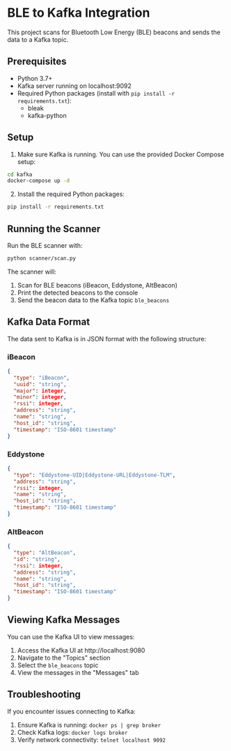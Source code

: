 # BLE to Kafka Integration

This project scans for Bluetooth Low Energy (BLE) beacons and sends the data to a Kafka topic.

## Prerequisites

- Python 3.7+
- Kafka server running on localhost:9092
- Required Python packages (install with `pip install -r requirements.txt`):
  - bleak
  - kafka-python

## Setup

1. Make sure Kafka is running. You can use the provided Docker Compose setup:

```bash
cd kafka
docker-compose up -d
```

2. Install the required Python packages:

```bash
pip install -r requirements.txt
```

## Running the Scanner

Run the BLE scanner with:

```bash
python scanner/scan.py
```

The scanner will:
1. Scan for BLE beacons (iBeacon, Eddystone, AltBeacon)
2. Print the detected beacons to the console
3. Send the beacon data to the Kafka topic `ble_beacons`

## Kafka Data Format

The data sent to Kafka is in JSON format with the following structure:

### iBeacon
```json
{
  "type": "iBeacon",
  "uuid": "string",
  "major": integer,
  "minor": integer,
  "rssi": integer,
  "address": "string",
  "name": "string",
  "host_id": "string",
  "timestamp": "ISO-8601 timestamp"
}
```

### Eddystone
```json
{
  "type": "Eddystone-UID|Eddystone-URL|Eddystone-TLM",
  "address": "string",
  "rssi": integer,
  "name": "string",
  "host_id": "string",
  "timestamp": "ISO-8601 timestamp"
}
```

### AltBeacon
```json
{
  "type": "AltBeacon",
  "id": "string",
  "rssi": integer,
  "address": "string",
  "name": "string",
  "host_id": "string",
  "timestamp": "ISO-8601 timestamp"
}
```

## Viewing Kafka Messages

You can use the Kafka UI to view messages:

1. Access the Kafka UI at http://localhost:9080
2. Navigate to the "Topics" section
3. Select the `ble_beacons` topic
4. View the messages in the "Messages" tab

## Troubleshooting

If you encounter issues connecting to Kafka:

1. Ensure Kafka is running: `docker ps | grep broker`
2. Check Kafka logs: `docker logs broker`
3. Verify network connectivity: `telnet localhost 9092` 